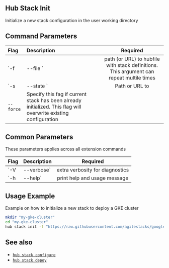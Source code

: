 ## Hub Stack Init

Initialize a new stack configuration in the user working directory

## Command Parameters

| Flag   | Description | Required
| :-------- | :-------- | :-: |
| `-f | --file <hubfile>` | path (or URL) to hubfile with stack definitions. This argument can repeat multile times | x |
| `-s | --state <statefile>` | Path or URL to  |
| `--force` | Specify this fag if current stack has been already initialized. This flag will overwrite existing configuration  |

## Common Parameters

These parameters applies across all extension commands

| Flag   | Description | Required
| :-------- | :-------- | :-: |
| `-V | --verbose` | extra verbosity for diagnostics | |
| `-h | --help` | print help and usage message | |

## Usage Example

Example on how to initialize a new stack to deploy a GKE cluster

```bash
mkdir "my-gke-cluster"
cd "my-gke-cluster"
hub stack init -f "https://raw.githubusercontent.com/agilestacks/google-stacks/main/hub-just-gke.yaml"
```

## See also

* [`hub stack configure`](hub-stack-configure.md)
* [`hub stack depoy`](hub-stack-deploy.md)
